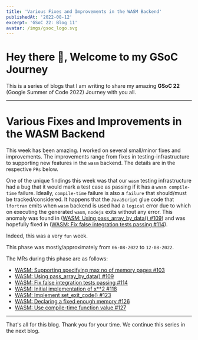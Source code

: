 ```yaml
---
title: 'Various Fixes and Improvements in the WASM Backend'
publishedAt: '2022-08-12'
excerpt: 'GSoC 22: Blog 11'
avatar: /imgs/gsoc_logo.svg
---
```

# Hey there 🤗, Welcome to my GSoC Journey

This is a series of blogs that I am writing to share my amazing **GSoC 22** (Google Summer of Code 2022) Journey with you all.

---

# Various Fixes and Improvements in the WASM Backend

This week has been amazing.
I worked on several small/minor fixes and improvements.
The improvements range from fixes in testing-infrastructure to supporting new features in the `wasm` backend.
The details are in the respective `PRs` below.

One of the unique findings this week was that our `wasm` testing infrastructure had a bug that
it would mark a test case as passing if it has a `wasm compile-time` failure.
Ideally, `compile-time` failure is also a `failure` that should/must be tracked/considered.
It happens that the `JavaScript` glue code that `lfortran` emits when `wasm` backend is used
had a `logical` error due to which on executing the generated `wasm`, `nodejs` exits without any error.
This anomaly was found in ([WASM: Using pass_array_by_data() #109](https://github.com/lfortran/lfortran/pull/109)) and
was hopefully fixed in ([WASM: Fix false integration tests passing #114](https://github.com/lfortran/lfortran/pull/114)).

Indeed, this was a very `fun` week.


This phase was mostly/approximately from `06-08-2022` to `12-08-2022`.

The MRs during this phase are as follows:
- [WASM: Supporting specifying max no of memory pages #103](https://github.com/lfortran/lfortran/pull/103)
- [WASM: Using pass_array_by_data() #109](https://github.com/lfortran/lfortran/pull/109)
- [WASM: Fix false integration tests passing #114](https://github.com/lfortran/lfortran/pull/114)
- [WASM: Initial implementation of x**2 #118](https://github.com/lfortran/lfortran/pull/118)
- [WASM: Implement set_exit_code() #123](https://github.com/lfortran/lfortran/pull/123)
- [WASM: Declaring a fixed enough memory #126](https://github.com/lfortran/lfortran/pull/126)
- [WASM: Use compile-time function value #127](https://github.com/lfortran/lfortran/pull/127)

---

That's all for this blog. Thank you for your time. We continue this series in the next blog.
